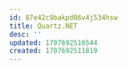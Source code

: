 ```yaml
---
id: 87e42c9bakpd06v4j534hsw
title: Quartz.NET
desc: ''
updated: 1707692516544
created: 1707692511819
---
```

